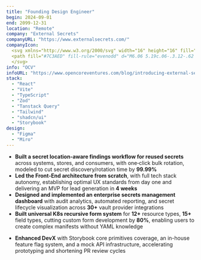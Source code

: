 ```yaml
---
title: "Founding Design Engineer"
begin: 2024-09-01
end: 2099-12-31
location: "Remote"
company: "External Secrets"
companyURL: "https://www.externalsecrets.com/"
companyIcon:
  <svg xmlns="http://www.w3.org/2000/svg" width="16" height="16" fill="none" viewBox="0 0 16 16">
  <path fill="#7C3AED" fill-rule="evenodd" d="M6.06 5.19c.06-.3.12-.62 0-.89-.17-.34-.55-.5-.93-.53a1.84 1.84 0 0 1-1.52-1.06A1.91 1.91 0 0 1 4.47.19a1.83 1.83 0 0 1 2.46.88c.3.63.22 1.35-.15 1.9-.2.31-.33.72-.17 1.07.13.27.41.41.67.55l.09.04a.96.96 0 0 1-.02 1.7.91.91 0 0 1-1.24-.44.96.96 0 0 1-.07-.6l.02-.1Zm3.27-1.16c-.13.27-.4.42-.68.56l-.09.05a.96.96 0 0 0 .03 1.69c.46.22 1 .03 1.23-.44.09-.2.1-.4.07-.6 0-.03 0-.06-.02-.1-.06-.3-.12-.6 0-.88.17-.34.56-.5.93-.53a1.84 1.84 0 0 0 1.54-1.06c.44-.94.05-2.07-.86-2.52a1.83 1.83 0 0 0-2.46.88c-.3.63-.22 1.34.13 1.88.21.31.34.72.17 1.07Zm-1.05 7.56c0-.3.19-.56.37-.8l.06-.09a.96.96 0 0 0 .18-.56.93.93 0 0 0-.92-.94c-.5 0-.92.42-.92.94 0 .21.07.41.18.57l.06.08c.18.24.37.5.37.8 0 .38-.28.7-.6.88a1.9 1.9 0 0 0-.94 1.64c0 1.05.82 1.89 1.84 1.89s1.84-.84 1.84-1.89c0-.7-.36-1.3-.91-1.63-.33-.19-.61-.5-.61-.89Zm3.4-5.07c-.28.07-.57-.07-.84-.2l-.1-.03a.9.9 0 0 0-.57-.06c-.5.12-.8.62-.7 1.13.12.51.61.83 1.11.71a.9.9 0 0 0 .56-.38c.19-.24.4-.48.68-.55.36-.09.72.13.98.41.43.49 1.1.73 1.77.57.99-.23 1.61-1.24 1.38-2.26a1.84 1.84 0 0 0-2.2-1.42c-.66.16-1.16.66-1.35 1.28-.11.37-.35.72-.71.8ZM4.86 7.68c-.19-.23-.4-.48-.68-.55-.37-.08-.73.13-.98.41-.43.48-1.1.7-1.76.55A1.89 1.89 0 0 1 .05 5.83a1.84 1.84 0 0 1 2.2-1.42c.67.16 1.17.67 1.36 1.3.1.37.34.73.7.81.29.07.58-.07.85-.2.03 0 .05-.02.08-.03a.9.9 0 0 1 .58-.06c.5.12.8.62.7 1.13a.92.92 0 0 1-1.1.71.9.9 0 0 1-.5-.3l-.07-.08Zm6.26 2.17c-.23-.19-.3-.5-.38-.8l-.03-.1a.94.94 0 0 0-.32-.5.9.9 0 0 0-1.29.16c-.32.4-.25 1 .14 1.32.17.13.36.2.55.2h.1c.3.01.6.02.84.2.3.24.35.67.3 1.04-.11.66.12 1.34.66 1.78.8.65 1.96.52 2.6-.3.62-.81.5-2-.3-2.65a1.81 1.81 0 0 0-1.82-.28c-.35.13-.76.16-1.05-.07Zm-5.05.29c-.3 0-.62.02-.84.2-.3.24-.36.66-.3 1.04.09.64-.15 1.32-.68 1.75-.8.65-1.96.52-2.6-.3-.62-.8-.5-2 .3-2.65a1.81 1.81 0 0 1 1.84-.27c.35.14.76.17 1.05-.06.23-.2.31-.5.38-.8l.02-.1c.05-.19.16-.36.32-.5a.9.9 0 0 1 1.3.15c.31.4.25 1-.15 1.33a.9.9 0 0 1-.54.2h-.1v.01Z" clip-rule="evenodd"/>
  </svg>
info: "OCV"
infoURL: "https://www.opencoreventures.com/blog/introducing-external-secrets-enterprise-secrets-management"
stack:
  - "React"
  - "Vite"
  - "TypeScript"
  - "Zod"
  - "Tanstack Query"
  - "Tailwind"
  - "shadcn/ui"
  - "Storybook"
design:
  - "Figma"
  - "Miro"
---
```

- **Built a secret location‑aware findings workflow for reused secrets** across systems, stores, and consumers, with one‑click bulk rotation, modeled to cut secret discovery/rotation time by **99.99%**
- **Led the Front-End architecture from scratch**, with full tech stack autonomy, establishing optimal UX standards from day one and delivering an MVP for lead generation in **4 weeks**
- **Designed and implemented an enterprise secrets management dashboard** with audit analytics, automated reporting, and secret lifecycle visualization across **30+** vault provider integrations
- **Built universal K8s recursive form system** for **12+** resource types, **15+** field types, cutting custom form development by **80%**, enabling users to create complex manifests without YAML knowledge
<!-- - **Extended the recursive K8s form system with a lazy‑loaded renderer registry** for domain‑specific fields, cutting initial bundle size and decoupling domain UI from core form logic -->
<!-- - **Consolidated API access** into **100+** typed React Query hooks with shared patterns (keys/caching/retries), increasing predictability and maintainability across pages and workflows -->
<!-- - **Authored an accessible Select component (single/multi)** with dynamic badge count and full rendering customization, unifying field selection UX while improving input clarity at scale -->
- **Enhanced DevX** with Storybook core primitives coverage, an in-house feature flag system, and a mock API infrastructure, accelerating prototyping and shortening PR review cycles
